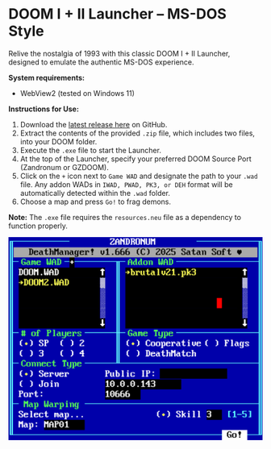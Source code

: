 # DOOM I + II Launcher – MS-DOS Style

Relive the nostalgia of 1993 with this classic DOOM I + II Launcher, designed to emulate the authentic MS-DOS experience.

**System requirements:**<br>
- WebView2 (tested on Windows 11)

**Instructions for Use:**

1. Download the [latest release here](https://github.com/schnalz-digital/deathmanager/releases/latest) on GitHub.
2. Extract the contents of the provided `.zip` file, which includes two files, into your DOOM folder.
3. Execute the `.exe` file to start the Launcher.
4. At the top of the Launcher, specify your preferred DOOM Source Port (Zandronum or GZDOOM).
5. Click on the `+` icon next to `Game WAD` and designate the path to your `.wad` file. Any addon WADs in `IWAD, PWAD, PK3, or DEH` format will be automatically detected within the `.wad` folder.
6. Choose a map and press `Go!` to frag demons.

**Note:** The `.exe` file requires the `resources.neu` file as a dependency to function properly.

![Screenshot of the DeathLauncher](https://raw.githubusercontent.com/schnalz-digital/deathmanager/refs/heads/main/screenshot.png)
